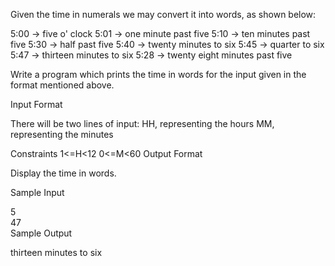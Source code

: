 Given the time in numerals we may convert it into words, as shown below:

5:00 -> five o' clock
5:01 -> one minute past five
5:10 -> ten minutes past five
5:30 -> half past five
5:40 -> twenty minutes to six
5:45 -> quarter to six
5:47 -> thirteen minutes to six
5:28 -> twenty eight minutes past five

Write a program which prints the time in words for the input given in the format mentioned above.

Input Format

There will be two lines of input:
HH, representing the hours
MM, representing the minutes

Constraints
1<=H<12
0<=M<60
Output Format

Display the time in words.

Sample Input

5  
47  
Sample Output

thirteen minutes to six